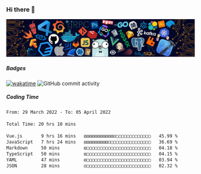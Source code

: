 ### Hi there 👋

![R](image/20220304/header_.bzdxkhl6c94.webp)

##### Badges

[![wakatime](https://wakatime.com/badge/user/3c2a8d5a-32f6-4f22-9e9f-3b453aa8478a.svg)](https://wakatime.com/@3c2a8d5a-32f6-4f22-9e9f-3b453aa8478a)
![GitHub commit activity](https://img.shields.io/github/commit-activity/y/HelloAndyZhang/HelloAndyZhang)


<!--
**HelloAndyZhang/HelloAndyZhang** is a ✨ _special_ ✨ repository because its `README.md` (this file) appears on your GitHub profile.

Here are some ideas to get you started:

- 🔭 I’m currently working on ...
- 🌱 I’m currently learning ...
- 👯 I’m looking to collaborate on ...
- 🤔 I’m looking for help with ...
- 💬 Ask me about ...
- 📫 How to reach me: ...
- 😄 Pronouns: ...
- ⚡ Fun fact: ...
-->

<!-- ![Anurag's GitHub stats](https://github-readme-stats.vercel.app/api?username=HelloAndyZhang&theme=cobalt) -->

<!-- ![Top Langs](https://github-readme-stats.vercel.app/api/top-langs/?username=HelloAndyZhang&layout=compact) -->


<!-- ![Ashutosh's github activity graph](https://activity-graph.herokuapp.com/graph?username=HelloAndyZhang&theme=rogue)  -->


##### Coding Time
<!--START_SECTION:waka-->

```text
From: 29 March 2022 - To: 05 April 2022

Total Time: 20 hrs 10 mins

Vue.js       9 hrs 16 mins   ⚅⚅⚅⚅⚅⚅⚅⚅⚅⚅⚅⚂▢▢▢▢▢▢▢▢▢▢▢▢▢   45.99 %
JavaScript   7 hrs 24 mins   ⚅⚅⚅⚅⚅⚅⚅⚅⚅⚀▢▢▢▢▢▢▢▢▢▢▢▢▢▢▢   36.69 %
Markdown     50 mins         ⚅▢▢▢▢▢▢▢▢▢▢▢▢▢▢▢▢▢▢▢▢▢▢▢▢   04.18 %
TypeScript   50 mins         ⚅▢▢▢▢▢▢▢▢▢▢▢▢▢▢▢▢▢▢▢▢▢▢▢▢   04.15 %
YAML         47 mins         ⚅▢▢▢▢▢▢▢▢▢▢▢▢▢▢▢▢▢▢▢▢▢▢▢▢   03.94 %
JSON         28 mins         ⚂▢▢▢▢▢▢▢▢▢▢▢▢▢▢▢▢▢▢▢▢▢▢▢▢   02.32 %
```

<!--END_SECTION:waka-->
